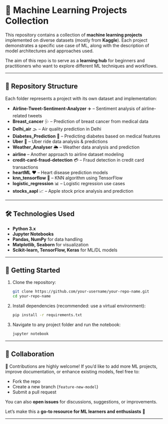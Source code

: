

# 🧠 Machine Learning Projects Collection

This repository contains a collection of **machine learning projects** implemented on diverse datasets (mostly from **Kaggle**). Each project demonstrates a specific use case of ML, along with the description of model architectures and approaches used.

The aim of this repo is to serve as a **learning hub** for beginners and practitioners who want to explore different ML techniques and workflows.

---

## 📂 Repository Structure

Each folder represents a project with its own dataset and implementation:

* **Airline-Tweet-Sentiment-Analyzer** ✈️ – Sentiment analysis of airline-related tweets
* **Breast\_cancer** 🩺 – Prediction of breast cancer from medical data
* **Delhi\_air** 🌫️ – Air quality prediction in Delhi
* **Diabetes\_Prediction** 🍬 – Predicting diabetes based on medical features
* **Uber** 🚖 – Uber ride data analysis & predictions
* **Weather\_Analyser** 🌦️ – Weather data analysis and prediction
* **airline** – Another approach to airline dataset modeling
* **credit-card-fraud-detection** 💳 – Fraud detection in credit card transactions
* **heartML** ❤️ – Heart disease prediction models
* **knn\_tensorflow** 🔢 – KNN algorithm using TensorFlow
* **logistic\_regression** 📊 – Logistic regression use cases
* **stocks\_aapl** 📈 – Apple stock price analysis and prediction

---

## 🛠️ Technologies Used

* **Python 3.x**
* **Jupyter Notebooks**
* **Pandas, NumPy** for data handling
* **Matplotlib, Seaborn** for visualization
* **Scikit-learn, TensorFlow, Keras** for ML/DL models

---

## 🚀 Getting Started

1. Clone the repository:

   ```bash
   git clone https://github.com/your-username/your-repo-name.git
   cd your-repo-name
   ```

2. Install dependencies (recommended: use a virtual environment):

   ```bash
   pip install -r requirements.txt
   ```

3. Navigate to any project folder and run the notebook:

   ```bash
   jupyter notebook
   ```

---

## 📢 Collaboration

🤝 Contributions are highly welcome! If you’d like to add more ML projects, improve documentation, or enhance existing models, feel free to:

* Fork the repo
* Create a new branch (`feature-new-model`)
* Submit a pull request

You can also **open issues** for discussions, suggestions, or improvements.

Let’s make this a **go-to resource for ML learners and enthusiasts** 🚀

---

